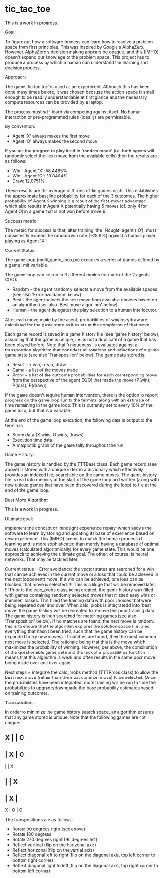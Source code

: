 # tic_tac_toe
This is a work in progress.

Goal: 

To figure out how a software process can learn how to resolve a problem space from first principles. This was inspired by Google's AlphaZero.  However, AlphaZero's decision making appears be opaque, and this (IMHO) doesn't expand our knowlege of the problem space.  This project has to produce a process by which a human can understand the learning and decision process.

Approach: 

The game 'tic tac toe' is used as an experiment.  Although this has been done many times before, it was chosen because the action space is small enough to be readily understandable at first glance and the necessary compute resources can be provided by a laptop.

The process must self-learn via competing against itself.  No human interaction or pre-programmed rules (ideally) are permissable.

By convention:
- Agent 'X' always makes the first move
- Agent 'O' always makes the second move

If you set the program to play itself in 'random mode' (i.e. both agents will randomly select the next move from the available cells) then the results are as follows:
- Win - Agent 'X':  58.4485%
- Win - Agent 'O':  28.8464%
- Draw:             12.0751%
  
These results are the average of 3 runs of 1m games each.  This establishes the approximate baseline probability for each of the 3 outcomes.  The higher probability of Agent X winning is a result of the first-mover advantage which also results in Agent X potentially having 5 moves (cf. only 4 for Agent O) in a game that is not won before move 9.

Success metric:

The metric for success is that, after training, the 'Nought' agent ('O'), must consistently exceed the random win rate (~28.9%) against a human player playing as Agent 'X'.

Current Status:

The game loop (multi_game_loop.py) executes a series of games defined by a game limit variable.

The game loop can be run in 3 different modes for each of the 2 agents (X/O):
- Random - the agent randomly selects a move from the available spaces (see also 'Error avoidance' below)
- Best - the agent selects the best move from available choices based on an algorithm (see also 'Best move algorithm' below)
- Human - the agent delegates the play selection to a human interlocutor.

After each move made by the agent, probabilities of win/lose/draw are calculated for the game state as it exists at the completion of that move.

Each game record is saved in a game history file (see 'game history' below), assuming that the game is unique, i.e. is not a duplicate of a game that has been played before.  Note that 'uniqueness' is evaluated against a transposition algorithm that considers all rotations and reflections of a given game state (see also 'Transposition' below).  The game data stored is:
- Result - x win, o win, draw
- Game - a list of the moves made
- Probs - a list of the outcome probabilities for each corresponding move from the perspective of the agent (X/O) that made the move (P(win), P(loss), P(draw))

If the game doesn't require human intervention, there is the option to report progress on the game loop run to the terminal along with an estimate of time remaining in the game loop.  This is currently set to every 10% of the game loop, but that is a variable.

At the end of the game loop execution, the following data is output to the terminal:
- Score data (X wins, O wins, Draws)
- Execution time data
- A matplotlib graph of the game tally throughout the run

Game History:

The game history is handled by the TTTBase class.  Each game record (see above) is stored with a unique index in a dictionary which effectively provides an indexed file, searchable on the game moves.  The game history file is read into memory at the start of the game loop and written (along with new unique games that have been discovered during the loop) to file at the end of the game loop.

Best Move Algorithm:

This is a work in progress.

Ultimate goal:

Implement the concept of 'hindsight experience replay' which allows the software to learn by storing and updating its base of experience based on new experience.  This (IMHO) seems to match the human process of learning and is more sophisticated than merely having a database of optimal moves (calculated algoritmically) for every game state.  This would be one approach to achieving the ultimate goal.  The other, of course, is neural networks.  That may be tackled later.

Current status = 
Error avoidance: the vector states are searched for a win that can be achieved in the current move or a loss that could be achieved in the next (opponent) move.  If a win can be achieved, or a loss can be blocked, that move is selected.  !!! This is a kluge that will be removed later. !!! Prior to the calc_probs class being created, the game history was filled with games containing randomly selected moves that missed easy wins or imminent losses.  This filled the training data with poor choices that were being repeated over and over.  When calc_probs is integratedd into 'best move' the game history will be recreated to remove this poor training data.
The game history is then searched for matching games (see also 'Transposition' below).  If no matches are found, the next move is random: this is to ensure that the algorithm explores the solution space (i.e. tries everything that hasn't been tried, such that the game history can be expanded to try new moves).  If matches are found, then the most common next move is selected.  The rationale being that this is the move which maximizes the probability of winning.  However, per above, the combination of the questionable game data and the lack of a probabilities function means that this algorithm is weak and often results in the same poor move being made over and over again.

Next steps = integrate the calc_probs method (TTTProbs class) to allow the best next move (rather than the most common move) to be selected.  Once the probabilities have been integrated, more training will be run to tune the probabilities to upgrade/downgrade the base probability estimates based on training outcomes.

Transposition:

In order to minimize the game history search space, an algorithm ensures that any game stored is unique.  Note that the following games are not unique:

 X |   | O       
-----------      
   | X | O        
-----------       
   |   | X        


   |   | X
-----------
   | X |  
-----------
 X | O | O

The transpositions are as follows:

- Rotate 90 degrees right (see above)
- Rotate 180 degrees
- Rotate 270 degrees right (90 degrees left)
- Reflect vertical (flip on the horizonal axis)
- Reflect horizonal (flip on the vertial axis)
- Reflect diagonal left to right (flip on the diagonal axis, top left corner to bottom right corner)
- Reflect diagonal right to left (flip on the diagonal axis, top right corner to bottom left corner) 

